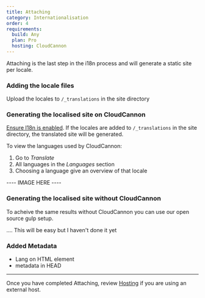 ```yaml
---
title: Attaching
category: Internationalisation
order: 4
requirements:
  build: Any
  plan: Pro
  hosting: CloudCannon
---
```


Attaching is the last step in the i18n process and will generate a static site per locale.

### Adding the locale files

Upload the locales to `/_translations` in the site directory

### Generating the localised site on CloudCannon

[Ensure I18n is enabled](/i18n/introduction/#enabling-i18n-on-cloudcannon). If the locales are added to `/_translations` in the site directory, the translated site will be generated.

To view the languages used by CloudCannon:

1. Go to *Translate*
2. All languages in the *Languages* section
3. Choosing a language give an overview of that locale

---- IMAGE HERE ----

### Generating the localised site without CloudCannon

To acheive the same results without CloudCannon you can use our open source gulp setup.

.... This will be easy but I haven't done it yet

### Added Metadata

- Lang on HTML element
- metadata in HEAD

---

Once you have completed Attaching, review [Hosting](/i18n/hosting/) if you are using an external host.